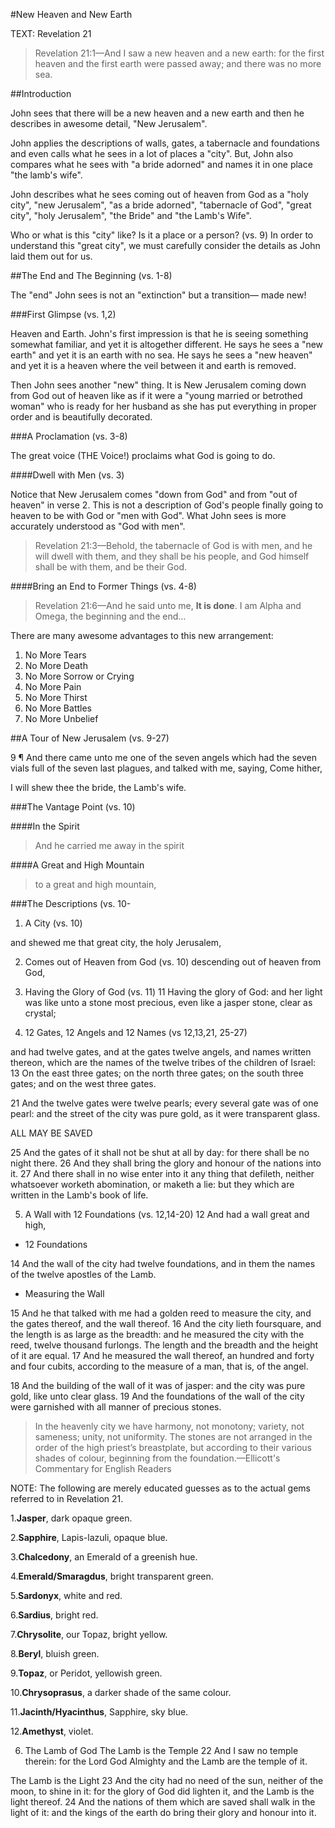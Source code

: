#New Heaven and New Earth

TEXT: Revelation 21

>Revelation 21:1&mdash;And I saw a new heaven and a new earth: for the first heaven and the first earth were passed away; and there was no more sea.

##Introduction

John sees that there will be a new heaven and a new earth and then he describes in awesome detail, "New Jerusalem".

John applies the descriptions of walls, gates, a tabernacle and foundations and even calls what he sees in a lot of places a "city". But, John also compares what he sees with "a bride adorned" and names it in one place "the lamb's wife".

John describes what he sees coming out of heaven from God as a "holy city", "new Jerusalem", "as a bride adorned", "tabernacle of God", "great city", "holy Jerusalem", "the Bride" and "the Lamb's Wife".

Who or what is this "city" like? Is it a place or a person? (vs. 9) In order to understand this "great city", we must carefully consider the details as John laid them out for us.

##The End and The Beginning (vs. 1-8)

The "end" John sees is not an "extinction" but a transition&mdash; made new!

###First Glimpse (vs. 1,2)

Heaven and Earth. John's first impression is that he is seeing something somewhat familiar, and yet it is altogether different. He says he sees a "new earth" and yet it is an earth with no sea. He says he sees a "new heaven" and yet it is a heaven where the veil between it and earth is removed.

Then John sees another "new" thing. It is New Jerusalem coming down from God out of heaven like as if it were a "young married or betrothed woman" who is ready for her husband as she has put everything in proper order and is beautifully decorated. 

###A Proclamation (vs. 3-8)

The great voice (THE Voice!) proclaims what God is going to do.

####Dwell with Men (vs. 3)

Notice that New Jerusalem comes "down from God" and from "out of heaven" in verse 2. This is not a description of God's people finally going to heaven to be with God or "men with God". What John sees is more accurately understood as "God with men".

>Revelation 21:3&mdash;Behold, the tabernacle of God is with men, and he will dwell with them, and they shall be his people, and God himself shall be with them, and be their God.

####Bring an End to Former Things (vs. 4-8)

>Revelation 21:6&mdash;And he said unto me, **It is done**. I am Alpha and Omega, the beginning and the end&hellip; 

There are many awesome advantages to this new arrangement:

1. No More Tears
2. No More Death
3. No More Sorrow or Crying
4. No More Pain
5. No More Thirst
6. No More Battles
7. No More Unbelief

##A Tour of New Jerusalem (vs. 9-27)

 9 ¶ And there came unto me one of the seven angels which had the seven vials full of the seven last plagues, and talked with me, saying, Come hither, 

I will shew thee the bride, the Lamb's wife.

###The Vantage Point (vs. 10)

####In the Spirit
>And he carried me away in the spirit
>
####A Great and High Mountain
>to a great and high mountain, 

###The Descriptions (vs. 10-

1. A City (vs. 10)

and shewed me that great city, the holy Jerusalem, 

2. Comes out of Heaven from God (vs. 10)
descending out of heaven from God,

3. Having the Glory of God (vs. 11)
11 Having the glory of God: and her light was like unto a stone most precious, even like a jasper stone, clear as crystal;

4. 12 Gates, 12 Angels and 12 Names (vs 12,13,21, 25-27)

and had twelve gates, and at the gates twelve angels, and names written thereon, which are the names of the twelve tribes of the children of Israel:
 13 On the east three gates; on the north three gates; on the south three gates; and on the west three gates.

21 And the twelve gates were twelve pearls; every several gate was of one pearl: and the street of the city was pure gold, as it were transparent glass.

ALL MAY BE SAVED

25 And the gates of it shall not be shut at all by day: for there shall be no night there.
 26 And they shall bring the glory and honour of the nations into it.
 27 And there shall in no wise enter into it any thing that defileth, neither whatsoever worketh abomination, or maketh a lie: but they which are written in the Lamb's book of life.

5. A Wall with 12 Foundations (vs. 12,14-20)
12 And had a wall great and high, 

- 12 Foundations

 14 And the wall of the city had twelve foundations, and in them the names of the twelve apostles of the Lamb.

- Measuring the Wall

 15 And he that talked with me had a golden reed to measure the city, and the gates thereof, and the wall thereof.
 16 And the city lieth foursquare, and the length is as large as the breadth: and he measured the city with the reed, twelve thousand furlongs. The length and the breadth and the height of it are equal.
 17 And he measured the wall thereof, an hundred and forty and four cubits, according to the measure of a man, that is, of the angel.

 18 And the building of the wall of it was of jasper: and the city was pure gold, like unto clear glass.
 19 And the foundations of the wall of the city were garnished with all manner of precious stones. 

> In the heavenly city we have harmony, not monotony; variety, not sameness; unity, not uniformity. The stones are not arranged in the order of the high priest’s breastplate, but according to their various shades of colour, beginning from the foundation.&mdash;Ellicott's Commentary for English Readers 

NOTE: The following are merely educated guesses as to the actual gems referred to in Revelation 21.

1.**Jasper**, dark opaque green.

2.**Sapphire**, Lapis-lazuli, opaque blue.

3.**Chalcedony**, an Emerald of a greenish hue.

4.**Emerald/Smaragdus**, bright transparent green.

5.**Sardonyx**, white and red.

6.**Sardius**, bright red.

7.**Chrysolite**, our Topaz, bright yellow.

8.**Beryl**, bluish green.

9.**Topaz**, or Peridot, yellowish green.

10.**Chrysoprasus**, a darker shade of the same colour.

11.**Jacinth/Hyacinthus**, Sapphire, sky blue.

12.**Amethyst**, violet.
 
6. The Lamb of God
The Lamb is the Temple
22 And I saw no temple therein: for the Lord God Almighty and the Lamb are the temple of it.

The Lamb is the Light
 23 And the city had no need of the sun, neither of the moon, to shine in it: for the glory of God did lighten it, and the Lamb is the light thereof.
 24 And the nations of them which are saved shall walk in the light of it: and the kings of the earth do bring their glory and honour into it.
